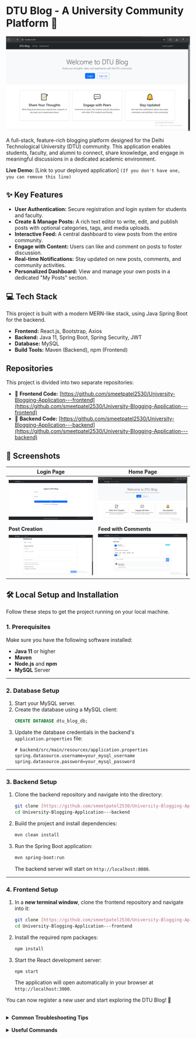 # DTU Blog - A University Community Platform 🚀

![DTU Blog Showcase](./Pictures/1.png)

A full-stack, feature-rich blogging platform designed for the Delhi Technological University (DTU) community. This application enables students, faculty, and alumni to connect, share knowledge, and engage in meaningful discussions in a dedicated academic environment.

**Live Demo:** [Link to your deployed application] `(If you don't have one, you can remove this line)`

## ✨ Key Features

* **User Authentication:** Secure registration and login system for students and faculty.
* **Create & Manage Posts:** A rich text editor to write, edit, and publish posts with optional categories, tags, and media uploads.
* **Interactive Feed:** A central dashboard to view posts from the entire community.
* **Engage with Content:** Users can like and comment on posts to foster discussion.
* **Real-time Notifications:** Stay updated on new posts, comments, and community activities.
* **Personalized Dashboard:** View and manage your own posts in a dedicated "My Posts" section.

## 💻 Tech Stack

This project is built with a modern MERN-like stack, using Java Spring Boot for the backend.

-   **Frontend:** React.js, Bootstrap, Axios
-   **Backend:** Java 11, Spring Boot, Spring Security, JWT
-   **Database:** MySQL
-   **Build Tools:** Maven (Backend), npm (Frontend)

## Repositories

This project is divided into two separate repositories:

-   🔗 **Frontend Code:** [https://github.com/smeetpatel2530/University-Blogging-Application---frontend](https://github.com/smeetpatel2530/University-Blogging-Application---frontend)
-   🔗 **Backend Code:** [https://github.com/smeetpatel2530/University-Blogging-Application---backend](https://github.com/smeetpatel2530/University-Blogging-Application---backend)

## 📸 Screenshots

| Login Page                               | Home Page                                  |
| ---------------------------------------- | ------------------------------------------ |
| ![Login Page](./Pictures/4.png)          | ![Home Page](./Pictures/1.png)             |
| **Post Creation** | **Feed with Comments** |
| ![Create Post](./Pictures/5.png)         | ![Feed with Comments](./Pictures/7.png)    |

## 🛠️ Local Setup and Installation

Follow these steps to get the project running on your local machine.

### **1. Prerequisites**

Make sure you have the following software installed:
* **Java 11** or higher
* **Maven**
* **Node.js** and **npm**
* **MySQL** Server

---

### **2. Database Setup**

1.  Start your MySQL server.
2.  Create the database using a MySQL client:
    ```sql
    CREATE DATABASE dtu_blog_db;
    ```
3.  Update the database credentials in the backend's `application.properties` file:
    ```properties
    # backend/src/main/resources/application.properties
    spring.datasource.username=your_mysql_username
    spring.datasource.password=your_mysql_password
    ```

---

### **3. Backend Setup**

1.  Clone the backend repository and navigate into the directory:
    ```bash
    git clone [https://github.com/smeetpatel2530/University-Blogging-Application---backend.git](https://github.com/smeetpatel2530/University-Blogging-Application---backend.git)
    cd University-Blogging-Application---backend
    ```
2.  Build the project and install dependencies:
    ```bash
    mvn clean install
    ```
3.  Run the Spring Boot application:
    ```bash
    mvn spring-boot:run
    ```
    The backend server will start on `http://localhost:8080`.

---

### **4. Frontend Setup**

1.  In a **new terminal window**, clone the frontend repository and navigate into it:
    ```bash
    git clone [https://github.com/smeetpatel2530/University-Blogging-Application---frontend.git](https://github.com/smeetpatel2530/University-Blogging-Application---frontend.git)
    cd University-Blogging-Application---frontend
    ```
2.  Install the required npm packages:
    ```bash
    npm install
    ```
3.  Start the React development server:
    ```bash
    npm start
    ```
    The application will open automatically in your browser at `http://localhost:3000`.

You can now register a new user and start exploring the DTU Blog! 🎉

<br>

<details>
<summary><strong>Common Troubleshooting Tips</strong></summary>

-   **Port Already in Use (8080):** If another service is using port 8080, you can change it in the backend's `application.properties` by adding `server.port=8081`. Remember to update the API proxy URL in the frontend's `package.json` if you do this.
-   **Database Connection Failed:** Double-check that your MySQL server is running and that the username and password in `application.properties` are correct.
-   **CORS Error:** Ensure the backend is running before you start the frontend. The backend is pre-configured to allow requests from `http://localhost:3000`.
</details>

<br>

<details>
<summary><strong>Useful Commands</strong></summary>

#### Backend (Maven)
```bash
# Clean and build the project
mvn clean install

# Run backend tests
mvn test

# Package the application into a .jar file
mvn clean package -DskipTests
